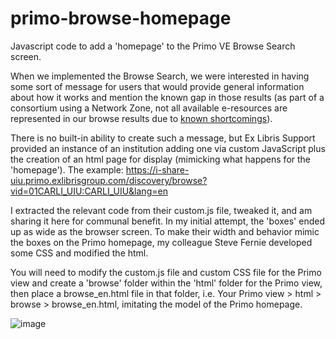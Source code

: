 # primo-browse-homepage
Javascript code to add a 'homepage' to the Primo VE Browse Search screen.

When we implemented the Browse Search, we were interested in having some sort of message for users that would provide general information about how it works and mention the known gap in those results (as part of a consortium using a Network Zone, not all available e-resources are represented in our browse results due to <a href="https://ideas.exlibrisgroup.com/forums/308173-alma/suggestions/44939524-include-available-nz-e-inventory-within-iz-alma-pr">known shortcomings</a>).

There is no built-in ability to create such a message, but Ex Libris Support provided an instance of an institution adding one via custom JavaScript plus the creation of an html page for display (mimicking what happens for the 'homepage'). The example: https://i-share-uiu.primo.exlibrisgroup.com/discovery/browse?vid=01CARLI_UIU:CARLI_UIU&lang=en

I extracted the relevant code from their custom.js file, tweaked it, and am sharing it here for communal benefit. In my initial attempt, the 'boxes' ended up as wide as the browser screen. To make their width and behavior mimic the boxes on the Primo homepage, my colleague Steve Fernie developed some CSS and modified the html.

You will need to modify the custom.js file and custom CSS file for the Primo view and create a 'browse' folder within the 'html' folder for the Primo view, then place a browse_en.html file in that folder, i.e. Your Primo view > html > browse > browse_en.html, imitating the model of the Primo homepage.

![image](https://user-images.githubusercontent.com/75031778/180499512-ff4d1e6a-72ec-41c9-a966-ddb3572fa60e.png)
